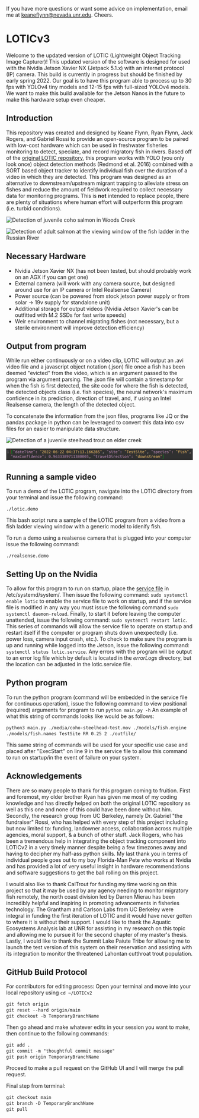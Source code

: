 If you have more questions or want some advice on implementation, email me at keaneflynn@nevada.unr.edu. Cheers.

# LOTICv3
Welcome to the updated version of LOTIC (Lightweight Object Tracking Image Capturer)!
This updated version of the software is designed for used with the Nvidia Jetson Xavier NX (Jetpack 5.1.x) with an internet protocol (IP) camera.
This build is currently in progress but should be finished by early spring 2022.
Our goal is to have this program able to process up to 30 fps with YOLOv4 tiny models and 12-15 fps with full-sized YOLOv4 models.
We want to make this build available for the Jetson Nanos in the future to make this hardware setup even cheaper.


## Introduction
This repository was created and designed by Keane Flynn, Ryan Flynn, Jack Rogers, and Gabriel Rossi to provide an open-source program to be paired with low-cost hardware which can be used in freshwater fisheries monitoring to detect, speciate, and record migratory fish in rivers. Based off of the [original LOTIC repository](https://github.com/keaneflynn/LOTIC), this program works with YOLO (you only look once) object detection methods (Redmond et al. 2016) combined with a SORT based object tracker to identify individual fish over the duration of a video in which they are detected. This program was designed as an alternative to downstream/upstream migrant trapping to alleviate stress on fishes and reduce the amount of fieldwork required to collect necessary data for monitoring programs. This is **not** intended to replace people, there are plenty of situations where human effort will outperform this program (i.e. turbid conditions). 


![Detection of juvenile coho salmon in Woods Creek](https://github.com/keaneflynn/LOTICv2/blob/main/media/cohoGif.gif)


![Detection of adult salmon at the viewing window of the fish ladder in the Russian River](https://github.com/keaneflynn/LOTICv2/blob/main/media/fishLadder.gif)


## Necessary Hardware
- Nvidia Jetson Xavier NX (has not been tested, but should probably work on an AGX if you can get one)
- External camera (will work with any camera source, but designed around use for an IP camera or Intel Realsense Camera)
- Power source (can be powered from stock jetson power supply or from solar -> 19v supply for standalone unit)
- Additional storage for output videos (Nvidia Jetson Xavier's can be outfitted with M.2 SSDs for fast write speeds)
- Weir environment to channel migrating fishes (not necessary, but a sterile environment will improve detection efficiency)

## Output from program
While run either continuously or on a video clip, LOTIC will output an .avi video file and a javascript object notation (.json) file once a fish has been deemed "evicted" from the video, which is an argument passed to the program via argument parsing. The .json file will contain a timestamp for when the fish is first detected, the site code for where the fish is detected, the detected objects class (i.e. fish species), the neural network's maximum confidence in its prediction, direction of travel, and, if using an Intel Realsense camera, the length of the detected object. 

To concatenate the information from the json files, programs like JQ or the pandas package in python can be leveraged to convert this data into csv files for an easier to manipulate data structure. 


![Detection of a juvenile steelhead trout on elder creek](https://github.com/keaneflynn/LOTICv2/blob/main/media/juvenileTroutLOTIC.gif)


![json output from above video file](https://github.com/keaneflynn/LOTICv2/blob/main/media/jsonOutput.png)


## Running a sample video
To run a demo of the LOTIC program, navigate into the LOTIC directory from your terminal and issue the following command:
```
./lotic.demo
```
This bash script runs a sample of the LOTIC program from a video from a fish ladder viewing window with a generic model to idenify fish.

To run a demo using a realsense camera that is plugged into your computer issue the following command:
```
./realsense.demo
```

## Setting Up on the Nvidia
To allow for this program to run on startup, place the [service file](https://github.com/keaneflynn/LOTICv2/blob/main/lotic.service) in /etc/systemd/system/. Then issue the following command: ``` sudo systemctl enable lotic ``` to enable the service file to work on startup, and if the service file is modified in any way you must issue the following command ``` sudo systemctl daemon-reload ```. Finally, to start it before leaving the computer unattended, issue the following command: ``` sudo systemctl restart lotic ```. 
This series of commands will allow the service file to operate on startup and restart itself if the computer or program shuts down unexpectedly (i.e. power loss, camera input crash, etc.). 
To check to make sure the program is up and running while logged into the Jetson, issue the following command: ``` systemctl status lotic.service ```.
Any errors with the program will be output to an error log file which by default is located in the *errorLogs* directory, but the location can be adjusted in the lotic.service file.


## Python program
To run the python program (command will be embedded in the service file for continuous operation), issue the following command to view positional (required) arguments for program to run ``` python main.py -h ```
An example of what this string of commands looks like would be as follows:
``` 
python3 main.py ./media/coho-steelhead-test.mov ./models/fish.engine ./models/fish.names TestSite RR 0.25 2 ./outfile/ 
```
This same string of commands will be used for your specific use case and placed after "ExecStart" on line 9 in the service file to allow this command to run on startup/in the event of failure on your system.


## Acknowledgements
There are so many people to thank for this program coming to fruition. First and foremost, my older brother Ryan has given me most of my coding knowledge and has directly helped on both the original LOTIC repository as well as this one and none of this could have been done without him. Secondly, the research group from UC Berkeley, namely Dr. Gabriel "the fundraiser" Rossi, who has helped with every step of this project including but now limited to: funding, landowner access, collaboration across multiple agencies, moral support, & a bunch of other stuff. Jack Rogers, who has been a tremendous help in integrating the object tracking component into LOTICv2 in a very timely manner despite being a few timezones away and having to decipher my half-ass python skills. My last thank you in terms of individual people goes out to my boy Florida-Man Pete who works at Nvidia and has provided a lot of very useful insight in hardware recommendations and software suggestions to get the ball rolling on this project.

I would also like to thank CalTrout for funding my time working on this project so that it may be used by any agency needing to monitor migratory fish remotely, the north coast division led by Darren Mierau has been incredibly helpful and inspiring in promoting advancements in fisheries technology. The Grantham and Carlson Labs from UC Berkeley were integral in funding the first iteration of LOTIC and it would have never gotten to where it is without their support. I would like to thank the Aquatic Ecosystems Analysis lab at UNR for assisting in my research on this topic and allowing me to pursue it for the second chapter of my master's thesis. Lastly, I would like to thank the Summit Lake Paiute Tribe for allowing me to launch the test version of this system on their reservation and assisting with its integration to monitor the threatened Lahontan cutthroat trout population.



## GitHub Build Protocol
For contributors for editing process:
Open your terminal and move into your local repository using ` cd ~/LOTICv2 `
```
git fetch origin
git reset --hard origin/main
git checkout -b TemporaryBranchName
```
Then go ahead and make whatever edits in your session you want to make, then continue to the following commands:
```
git add .
git commit -m "thoughtful commit message"
git push origin TemporaryBranchName
```
Proceed to make a pull request on the GitHub UI and I will merge the pull request. 

Final step from terminal:
```
git checkout main
git branch -D TemporaryBranchName
git pull
```
